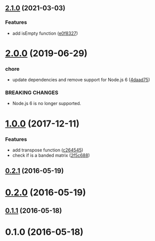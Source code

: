 ## [2.1.0](https://github.com/mljs/sparse-matrix/compare/v2.0.0...v2.1.0) (2021-03-03)


### Features

* add isEmpty function ([e0f8327](https://github.com/mljs/sparse-matrix/commit/e0f8327d58c1a3d508fc120fd5d9b9140156d069))

# [2.0.0](https://github.com/mljs/sparse-matrix/compare/v1.0.0...v2.0.0) (2019-06-29)


### chore

* update dependencies and remove support for Node.js 6 ([4daad75](https://github.com/mljs/sparse-matrix/commit/4daad75))


### BREAKING CHANGES

* Node.js 6 is no longer supported.



<a name="1.0.0"></a>
# [1.0.0](https://github.com/mljs/sparse-matrix/compare/v0.2.1...v1.0.0) (2017-12-11)


### Features

* add transpose function ([c264545](https://github.com/mljs/sparse-matrix/commit/c264545))
* check if is a banded matrix ([2f5c688](https://github.com/mljs/sparse-matrix/commit/2f5c688))



<a name="0.2.1"></a>
## [0.2.1](https://github.com/mljs/sparse-matrix/compare/v0.2.0...v0.2.1) (2016-05-19)



<a name="0.2.0"></a>
# [0.2.0](https://github.com/mljs/sparse-matrix/compare/v0.1.1...v0.2.0) (2016-05-19)



<a name="0.1.1"></a>
## [0.1.1](https://github.com/mljs/sparse-matrix/compare/v0.1.0...v0.1.1) (2016-05-18)



<a name="0.1.0"></a>
# 0.1.0 (2016-05-18)



